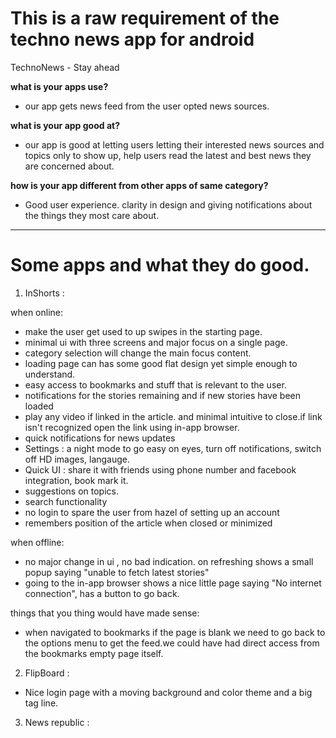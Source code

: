# This is a raw requirement of the techno news app for android

TechnoNews - Stay ahead

**what is your apps use?**

- our app gets news feed from the user opted news sources.

**what is your app good at?**

- our app is good at letting users letting their interested news sources and topics only to show up, help users read the latest and best news they are concerned about.

**how is your app different from other apps of same category?**

- Good user experience. clarity in design and giving notifications about the things they most care about.

------------------------------------------------------------------------------------------------------------------------

# Some apps and what they do good.

1. InShorts : 

when online:

- make the user get used to up swipes in the starting page.
- minimal ui with three screens and major focus on a single page.
- category selection will change the main focus content.
- loading page can has some good flat design yet simple enough to understand.
- easy access to bookmarks and stuff that is relevant to the user.
- notifications for the stories remaining and if new stories have been loaded
- play any video if linked in the article. and minimal intuitive to close.if link isn't recognized open the link using in-app browser.
- quick notifications for news updates
- Settings : a night mode to go easy on eyes, turn off notifications, switch off HD images, langauge.
- Quick UI : share it with friends using phone number and facebook integration, book mark it.
- suggestions on topics.
- search functionality
- no login to spare the user from hazel of setting up an account
- remembers position of the article when closed or minimized

when offline:

- no major change in ui , no bad indication. on refreshing  shows a small popup saying "unable to fetch latest stories"
- going to the in-app browser shows a nice little page saying "No internet connection", has a button to go back.


things that you thing would have made sense:

- when navigated to bookmarks if the page is blank we need to go back to the options menu to get the feed.we could have had direct access from the bookmarks empty page itself.

2. FlipBoard :

- Nice login page with a moving background and color theme and a big tag line.

3. News republic :

